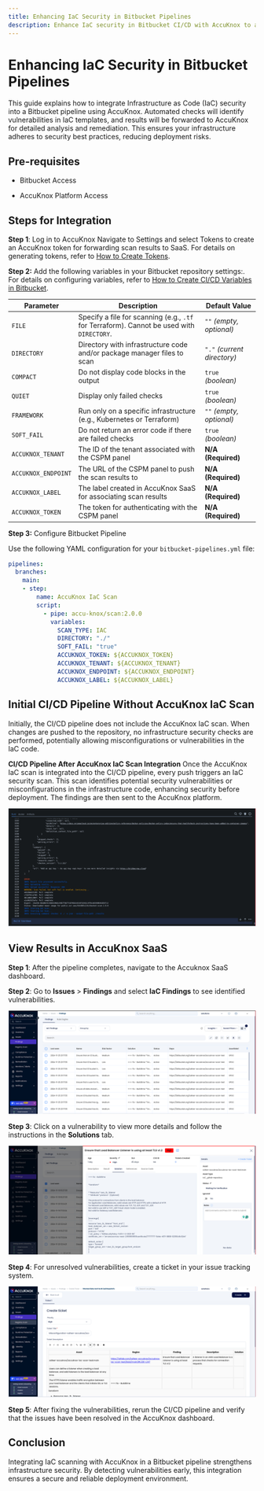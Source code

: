 ```yaml
---
title: Enhancing IaC Security in Bitbucket Pipelines
description: Enhance IaC security in Bitbucket CI/CD with AccuKnox to automate vulnerability checks and remediation ensuring Bitbucket security.
---
```



# Enhancing IaC Security in Bitbucket Pipelines

This guide explains how to integrate Infrastructure as Code (IaC) security into a Bitbucket pipeline using AccuKnox. Automated checks will identify vulnerabilities in IaC templates, and results will be forwarded to AccuKnox for detailed analysis and remediation. This ensures your infrastructure adheres to security best practices, reducing deployment risks.

## **Pre-requisites**

- Bitbucket Access

- AccuKnox Platform Access

## Steps for Integration

**Step 1**: Log in to AccuKnox Navigate to Settings and select Tokens to create an AccuKnox token for forwarding scan results to SaaS. For details on generating tokens, refer to [How to Create Tokens](https://help.accuknox.com/how-to/how-to-create-tokens/?h=token "https://help.accuknox.com/how-to/how-to-create-tokens/?h=token").

**Step 2:** Add the following variables in your Bitbucket repository settings:. For details on configuring variables, refer to [How to Create CI/CD Variables in Bitbucket](https://support.atlassian.com/bitbucket-cloud/docs/variables-and-secrets/ "https://support.atlassian.com/bitbucket-cloud/docs/variables-and-secrets/").


| **Parameter**         | **Description**                                                                 | **Default Value**         |
|------------------------|---------------------------------------------------------------------------------|----------------------------|
| `FILE`                 | Specify a file for scanning (e.g., `.tf` for Terraform). Cannot be used with `DIRECTORY`. | `""` *(empty, optional)*   |
| `DIRECTORY`            | Directory with infrastructure code and/or package manager files to scan         | `"."` *(current directory)*|
| `COMPACT`              | Do not display code blocks in the output                                        | `true` *(boolean)*         |
| `QUIET`                | Display only failed checks                                                       | `true` *(boolean)*         |
| `FRAMEWORK`            | Run only on a specific infrastructure (e.g., Kubernetes or Terraform)            | `""` *(empty, optional)*   |
| `SOFT_FAIL`            | Do not return an error code if there are failed checks                           | `true` *(boolean)*         |
| `ACCUKNOX_TENANT`      | The ID of the tenant associated with the CSPM panel                              | **N/A (Required)**         |
| `ACCUKNOX_ENDPOINT`    | The URL of the CSPM panel to push the scan results to                            | **N/A (Required)**         |
| `ACCUKNOX_LABEL`       | The label created in AccuKnox SaaS for associating scan results                  | **N/A (Required)**         |
| `ACCUKNOX_TOKEN`       | The token for authenticating with the CSPM panel                                 | **N/A (Required)**         |

**Step 3:** Configure Bitbucket Pipeline

Use the following YAML configuration for your `bitbucket-pipelines.yml` file:

```yaml
pipelines:
  branches:
    main:
    - step:
        name: AccuKnox IaC Scan
        script:
          - pipe: accu-knox/scan:2.0.0
            variables:
              SCAN_TYPE: IAC
              DIRECTORY: "./"
              SOFT_FAIL: "true"
              ACCUKNOX_TOKEN: ${ACCUKNOX_TOKEN}
              ACCUKNOX_TENANT: ${ACCUKNOX_TENANT}
              ACCUKNOX_ENDPOINT: ${ACCUKNOX_ENDPOINT}
              ACCUKNOX_LABEL: ${ACCUKNOX_LABEL}
```

## **Initial CI/CD Pipeline Without AccuKnox IaC Scan**

Initially, the CI/CD pipeline does not include the AccuKnox IaC scan. When changes are pushed to the repository, no infrastructure security checks are performed, potentially allowing misconfigurations or vulnerabilities in the IaC code.

**CI/CD Pipeline After AccuKnox IaC Scan Integration**
Once the AccuKnox IaC scan is integrated into the CI/CD pipeline, every push triggers an IaC security scan. This scan identifies potential security vulnerabilities or misconfigurations in the infrastructure code, enhancing security before deployment. The findings are then sent to the AccuKnox platform.

![image-20241209-112242.png](./images/bitbucket-iac-scan/1.png)

## **View Results in AccuKnox SaaS**

**Step 1**: After the pipeline completes, navigate to the Accuknox SaaS dashboard.

**Step 2**: Go to **Issues** > **Findings** and select **IaC Findings** to see identified vulnerabilities.

![image-20241126-034937.png](./images/bitbucket-iac-scan/2.png)

**Step 3**: Click on a vulnerability to view more details and follow the instructions in the **Solutions** tab.

![image-20241122-041403.png](./images/bitbucket-iac-scan/3.png)

**Step 4**: For unresolved vulnerabilities, create a ticket in your issue tracking system.

![image-20241126-040429.png](./images/bitbucket-iac-scan/4.png)

**Step 5**: After fixing the vulnerabilities, rerun the CI/CD pipeline and verify that the issues have been resolved in the AccuKnox dashboard.

## **Conclusion**

Integrating IaC scanning with AccuKnox in a Bitbucket pipeline strengthens infrastructure security. By detecting vulnerabilities early, this integration ensures a secure and reliable deployment environment.
